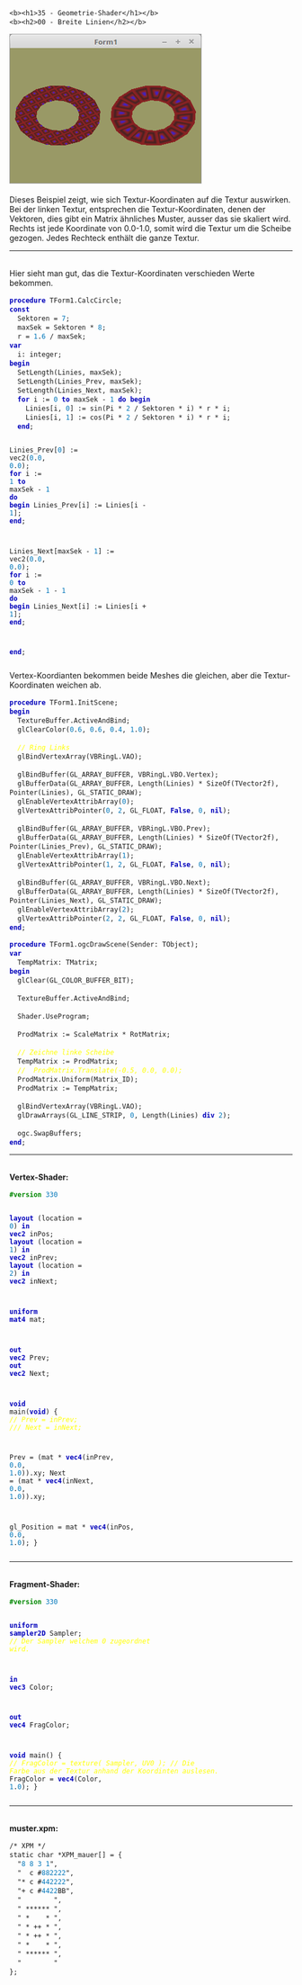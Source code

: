     <b><h1>35 - Geometrie-Shader</h1></b>
    <b><h2>00 - Breite Linien</h2></b>
<img src="image.png" alt="Selfhtml"><br><br>
Dieses Beispiel zeigt, wie sich Textur-Koordinaten auf die Textur auswirken.<br>
Bei der linken Textur, entsprechen die Textur-Koordinaten, denen der Vektoren, dies gibt ein Matrix ähnliches Muster, ausser das sie skaliert wird.<br>
Rechts ist jede Koordinate von 0.0-1.0, somit wird die Textur um die Scheibe gezogen. Jedes Rechteck enthält die ganze Textur.<br>
<hr><br>
Hier sieht man gut, das die Textur-Koordinaten verschieden Werte bekommen.<br>
<pre><code><b><font color="0000BB">procedure</font></b> TForm1.CalcCircle;
<b><font color="0000BB">const</font></b>
  Sektoren = <font color="#0077BB">7</font>;
  maxSek = Sektoren * <font color="#0077BB">8</font>;
  r = <font color="#0077BB">1</font>.<font color="#0077BB">6</font> / maxSek;
<b><font color="0000BB">var</font></b>
  i: integer;
<b><font color="0000BB">begin</font></b>
  SetLength(Linies, maxSek);
  SetLength(Linies_Prev, maxSek);
  SetLength(Linies_Next, maxSek);
  <b><font color="0000BB">for</font></b> i := <font color="#0077BB">0</font> <b><font color="0000BB">to</font></b> maxSek - <font color="#0077BB">1</font> <b><font color="0000BB">do</font></b> <b><font color="0000BB">begin</font></b>
    Linies[i, <font color="#0077BB">0</font>] := sin(Pi * <font color="#0077BB">2</font> / Sektoren * i) * r * i;
    Linies[i, <font color="#0077BB">1</font>] := cos(Pi * <font color="#0077BB">2</font> / Sektoren * i) * r * i;
  <b><font color="0000BB">end</font></b>;

  Linies_Prev[<font color="#0077BB">0</font>] := vec2(<font color="#0077BB">0</font>.<font color="#0077BB">0</font>, <font color="#0077BB">0</font>.<font color="#0077BB">0</font>);
  <b><font color="0000BB">for</font></b> i := <font color="#0077BB">1</font> <b><font color="0000BB">to</font></b> maxSek - <font color="#0077BB">1</font> <b><font color="0000BB">do</font></b> <b><font color="0000BB">begin</font></b>
    Linies_Prev[i] := Linies[i - <font color="#0077BB">1</font>];
  <b><font color="0000BB">end</font></b>;

  Linies_Next[maxSek - <font color="#0077BB">1</font>] := vec2(<font color="#0077BB">0</font>.<font color="#0077BB">0</font>, <font color="#0077BB">0</font>.<font color="#0077BB">0</font>);
  <b><font color="0000BB">for</font></b> i := <font color="#0077BB">0</font> <b><font color="0000BB">to</font></b> maxSek - <font color="#0077BB">1</font> - <font color="#0077BB">1</font> <b><font color="0000BB">do</font></b> <b><font color="0000BB">begin</font></b>
    Linies_Next[i] := Linies[i + <font color="#0077BB">1</font>];
  <b><font color="0000BB">end</font></b>;

<b><font color="0000BB">end</font></b>;</pre></code>
Vertex-Koordianten bekommen beide Meshes die gleichen, aber die Textur-Koordinaten weichen ab.<br>
<pre><code><b><font color="0000BB">procedure</font></b> TForm1.InitScene;
<b><font color="0000BB">begin</font></b>
  TextureBuffer.ActiveAndBind;
  glClearColor(<font color="#0077BB">0</font>.<font color="#0077BB">6</font>, <font color="#0077BB">0</font>.<font color="#0077BB">6</font>, <font color="#0077BB">0</font>.<font color="#0077BB">4</font>, <font color="#0077BB">1</font>.<font color="#0077BB">0</font>);

  <i><font color="#FFFF00">// Ring Links</font></i>
  glBindVertexArray(VBRingL.VAO);

  glBindBuffer(GL_ARRAY_BUFFER, VBRingL.VBO.Vertex);
  glBufferData(GL_ARRAY_BUFFER, Length(Linies) * SizeOf(TVector2f), Pointer(Linies), GL_STATIC_DRAW);
  glEnableVertexAttribArray(<font color="#0077BB">0</font>);
  glVertexAttribPointer(<font color="#0077BB">0</font>, <font color="#0077BB">2</font>, GL_FLOAT, <b><font color="0000BB">False</font></b>, <font color="#0077BB">0</font>, <b><font color="0000BB">nil</font></b>);

  glBindBuffer(GL_ARRAY_BUFFER, VBRingL.VBO.Prev);
  glBufferData(GL_ARRAY_BUFFER, Length(Linies) * SizeOf(TVector2f), Pointer(Linies_Prev), GL_STATIC_DRAW);
  glEnableVertexAttribArray(<font color="#0077BB">1</font>);
  glVertexAttribPointer(<font color="#0077BB">1</font>, <font color="#0077BB">2</font>, GL_FLOAT, <b><font color="0000BB">False</font></b>, <font color="#0077BB">0</font>, <b><font color="0000BB">nil</font></b>);

  glBindBuffer(GL_ARRAY_BUFFER, VBRingL.VBO.Next);
  glBufferData(GL_ARRAY_BUFFER, Length(Linies) * SizeOf(TVector2f), Pointer(Linies_Next), GL_STATIC_DRAW);
  glEnableVertexAttribArray(<font color="#0077BB">2</font>);
  glVertexAttribPointer(<font color="#0077BB">2</font>, <font color="#0077BB">2</font>, GL_FLOAT, <b><font color="0000BB">False</font></b>, <font color="#0077BB">0</font>, <b><font color="0000BB">nil</font></b>);
<b><font color="0000BB">end</font></b>;</pre></code>
<pre><code><b><font color="0000BB">procedure</font></b> TForm1.ogcDrawScene(Sender: TObject);
<b><font color="0000BB">var</font></b>
  TempMatrix: TMatrix;
<b><font color="0000BB">begin</font></b>
  glClear(GL_COLOR_BUFFER_BIT);

  TextureBuffer.ActiveAndBind;

  Shader.UseProgram;

  ProdMatrix := ScaleMatrix * RotMatrix;

  <i><font color="#FFFF00">// Zeichne linke Scheibe</font></i>
  TempMatrix := ProdMatrix;
  <i><font color="#FFFF00">//  ProdMatrix.Translate(-0.5, 0.0, 0.0);</font></i>
  ProdMatrix.Uniform(Matrix_ID);
  ProdMatrix := TempMatrix;

  glBindVertexArray(VBRingL.VAO);
  glDrawArrays(GL_LINE_STRIP, <font color="#0077BB">0</font>, Length(Linies) <b><font color="0000BB">div</font></b> <font color="#0077BB">2</font>);

  ogc.SwapBuffers;
<b><font color="0000BB">end</font></b>;</pre></code>
<hr><br>
<b>Vertex-Shader:</b><br>
<pre><code><b><font color="#008800">#version</font></b> <font color="#0077BB">330</font>

<b><font color="0000BB">layout</font></b> (location = <font color="#0077BB">0</font>) <b><font color="0000BB">in</font></b> <b><font color="0000BB">vec2</font></b> inPos;
<b><font color="0000BB">layout</font></b> (location = <font color="#0077BB">1</font>) <b><font color="0000BB">in</font></b> <b><font color="0000BB">vec2</font></b> inPrev;
<b><font color="0000BB">layout</font></b> (location = <font color="#0077BB">2</font>) <b><font color="0000BB">in</font></b> <b><font color="0000BB">vec2</font></b> inNext;

<b><font color="0000BB">uniform</font></b> <b><font color="0000BB">mat4</font></b> mat;

<b><font color="0000BB">out</font></b> <b><font color="0000BB">vec2</font></b> Prev;
<b><font color="0000BB">out</font></b> <b><font color="0000BB">vec2</font></b> Next;

<b><font color="0000BB">void</font></b> main(<b><font color="0000BB">void</font></b>)
{
<i><font color="#FFFF00">//  Prev = inPrev;</font></i>
<i><font color="#FFFF00">///  Next = inNext;</font></i>

  Prev = (mat * <b><font color="0000BB">vec4</font></b>(inPrev, <font color="#0077BB">0</font>.<font color="#0077BB">0</font>, <font color="#0077BB">1</font>.<font color="#0077BB">0</font>)).xy;
  Next = (mat * <b><font color="0000BB">vec4</font></b>(inNext, <font color="#0077BB">0</font>.<font color="#0077BB">0</font>, <font color="#0077BB">1</font>.<font color="#0077BB">0</font>)).xy;

  gl_Position = mat * <b><font color="0000BB">vec4</font></b>(inPos, <font color="#0077BB">0</font>.<font color="#0077BB">0</font>, <font color="#0077BB">1</font>.<font color="#0077BB">0</font>);
}
</pre></code>
<hr><br>
<b>Fragment-Shader:</b><br>
<pre><code><b><font color="#008800">#version</font></b> <font color="#0077BB">330</font>

<b><font color="0000BB">uniform</font></b> <b><font color="0000BB">sampler2D</font></b> Sampler;              <i><font color="#FFFF00">// Der Sampler welchem 0 zugeordnet wird.</font></i>

<b><font color="0000BB">in</font></b> <b><font color="0000BB">vec3</font></b> Color;

<b><font color="0000BB">out</font></b> <b><font color="0000BB">vec4</font></b> FragColor;

<b><font color="0000BB">void</font></b> main()
{
<i><font color="#FFFF00">//  FragColor = texture( Sampler, UV0 );  // Die Farbe aus der Textur anhand der Koordinten auslesen.</font></i>
  FragColor = <b><font color="0000BB">vec4</font></b>(Color, <font color="#0077BB">1</font>.<font color="#0077BB">0</font>);
}
</pre></code>
<hr><br>
<b>muster.xpm:</b><br>
<pre><code>/* XPM */
static char *XPM_mauer[] = {
  "<font color="#0077BB">8</font> <font color="#0077BB">8</font> <font color="#0077BB">3</font> <font color="#0077BB">1</font>",
  "  c #<font color="#0077BB">882222</font>",
  "* c #<font color="#0077BB">442222</font>",
  "+ c #<font color="#0077BB">4422</font>BB",
  "        ",
  " ****** ",
  " *    * ",
  " * ++ * ",
  " * ++ * ",
  " *    * ",
  " ****** ",
  "        "
};
</pre></code>


